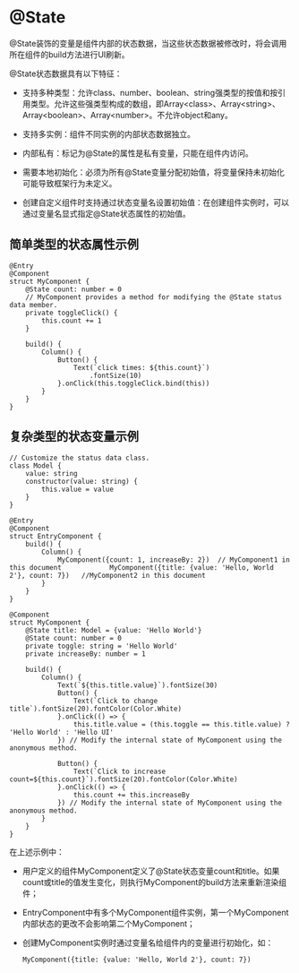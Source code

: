 # @State

@State装饰的变量是组件内部的状态数据，当这些状态数据被修改时，将会调用所在组件的build方法进行UI刷新。

@State状态数据具有以下特征：


- 支持多种类型：允许class、number、boolean、string强类型的按值和按引用类型。允许这些强类型构成的数组，即Array&lt;class&gt;、Array&lt;string&gt;、Array&lt;boolean&gt;、Array&lt;number&gt;。不允许object和any。

- 支持多实例：组件不同实例的内部状态数据独立。

- 内部私有：标记为@State的属性是私有变量，只能在组件内访问。

- 需要本地初始化：必须为所有@State变量分配初始值，将变量保持未初始化可能导致框架行为未定义。

- 创建自定义组件时支持通过状态变量名设置初始值：在创建组件实例时，可以通过变量名显式指定@State状态属性的初始值。


## 简单类型的状态属性示例

```
@Entry
@Component
struct MyComponent {
    @State count: number = 0
    // MyComponent provides a method for modifying the @State status data member.
    private toggleClick() {
        this.count += 1
    }

    build() {
        Column() {
            Button() {
                Text(`click times: ${this.count}`)
                    .fontSize(10)
            }.onClick(this.toggleClick.bind(this))
        }
    }
}
```


## 复杂类型的状态变量示例

```
// Customize the status data class.
class Model {
    value: string
    constructor(value: string) {
        this.value = value
    }
}

@Entry
@Component
struct EntryComponent {
    build() {
        Column() {
            MyComponent({count: 1, increaseBy: 2})  // MyComponent1 in this document            MyComponent({title: {value: 'Hello, World 2'}, count: 7})   //MyComponent2 in this document
        }
    }
}

@Component
struct MyComponent {
    @State title: Model = {value: 'Hello World'}
    @State count: number = 0
    private toggle: string = 'Hello World'
    private increaseBy: number = 1

    build() {
        Column() {
            Text(`${this.title.value}`).fontSize(30)
            Button() {
                Text(`Click to change title`).fontSize(20).fontColor(Color.White)
            }.onClick(() => {
                this.title.value = (this.toggle == this.title.value) ? 'Hello World' : 'Hello UI'
            }) // Modify the internal state of MyComponent using the anonymous method.

            Button() {
                Text(`Click to increase count=${this.count}`).fontSize(20).fontColor(Color.White)
            }.onClick(() => {
                this.count += this.increaseBy
            }) // Modify the internal state of MyComponent using the anonymous method.
        }
    }
}
```


在上述示例中：


- 用户定义的组件MyComponent定义了@State状态变量count和title。如果count或title的值发生变化，则执行MyComponent的build方法来重新渲染组件；

- EntryComponent中有多个MyComponent组件实例，第一个MyComponent内部状态的更改不会影响第二个MyComponent；

- 创建MyComponent实例时通过变量名给组件内的变量进行初始化，如：
  ```
  MyComponent({title: {value: 'Hello, World 2'}, count: 7})
  ```
